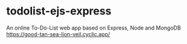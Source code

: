 # todolist-ejs-express
An online To-Do-List web app based on Express, Node and MongoDB
https://good-tan-sea-lion-veil.cyclic.app/
